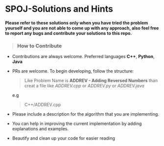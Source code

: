 # SPOJ-Solutions and Hints
#### Please refer to these solutions only when you have tried the problem yourself and you are not able to come up with any approach, also feel free to report any bugs and contribute your solutions to this repo.
> ### **How to Contribute**
 * Contributions are always welcome. Preferred languages **C++**, **Python**, **Java**
 * PRs are welcome. To begin developing, follow the structure:

   > Like Problem Name is **ADDREV - Adding Reversed Numbers** than creat a file like *ADDREV.cpp* or *ADDREV.py* or *ADDREV.java* 

   e.g
   > C++/ADDREV.cpp
 * Please include a description for the algorithm that you are implementing.
 * You can help in improving the current implementation by adding explanations and examples.
 * Beautify and clean up your code for easier reading
